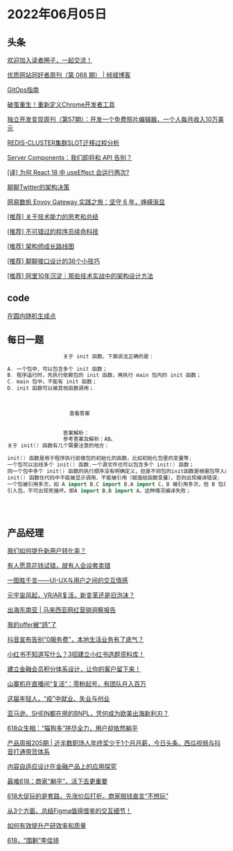 # 2022年06月05日
## 头条

[欢迎加入读者圈子，一起交流！](https://toutiao.io/k/mtrqmru)

[优质网站同好者周刊（第 068 期） | 倾城博客](https://toutiao.io/k/uvfvhkt)

[GitOps指南](https://toutiao.io/k/8a8c9ea)

[破茧重生！重新定义Chrome开发者工具](https://toutiao.io/k/1tz1x7l)

[独立开发变现周刊（第57期）：开发一个免费照片编辑器，一个人每月收入10万美元](https://toutiao.io/k/w4qt8p6)

[REDIS-CLUSTER集群SLOT迁移过程分析](https://toutiao.io/k/gqd01cz)

[Server Components：我们即将和 API 告别？](https://toutiao.io/k/716byzk)

[[译] 为何 React 18 中 useEffect 会运行两次?](https://toutiao.io/k/72m4uc2)

[聊聊Twitter的架构决策](https://toutiao.io/k/bpvbwoj)

[网易数帆 Envoy Gateway 实践之旅：坚守 6 年，峥嵘渐显](https://toutiao.io/k/31djbem)

[[推荐] 关于技术能力的思考和总结](https://toutiao.io/k/jo2jtja)

[[推荐] 不可错过的程序员续命科技](https://toutiao.io/k/wooq1pu)

[[推荐] 架构师成长路线图](https://toutiao.io/k/27b6p2e)

[[推荐] 聊聊接口设计的36个小技巧](https://toutiao.io/k/yqm776v)

[[推荐] 阿里10年沉淀｜那些技术实战中的架构设计方法](https://toutiao.io/k/e9vlh55)



## code

[在圆内随机生成点](https://leetcode.cn/problems/generate-random-point-in-a-circle)



## 每日一题

```go
                  关于 init 函数，下面说法正确的是：

A. 一个包中，可以包含多个 init 函数；
B. 程序运行时，先执行依赖包的 init 函数，再执行 main 包内的 init 函数；
C. main 包中，不能有 init 函数；
D. init 函数可以被其他函数调用；


                  
                    查看答案
                  
                
                  答案解析：
                  参考答案及解析：AB。
关于 init() 函数有几个需要注意的地方：

init() 函数是用于程序执行前做包的初始化的函数，比如初始化包里的变量等;
一个包可以出线多个 init() 函数,一个源文件也可以包含多个 init() 函数；
同一个包中多个 init() 函数的执行顺序没有明确定义，但是不同包的init函数是根据包导入的依赖关系决定的;
init() 函数在代码中不能被显示调用、不能被引用（赋值给函数变量），否则出现编译错误;
一个包被引用多次，如 A import B,C import B,A import C，B 被引用多次，但 B 包只会初始化一次；
引入包，不可出现死循坏。即A import B,B import A，这种情况编译失败；


                
```


## 产品经理

[我们如何提升新用户转化率？](http://www.woshipm.com/operate/5470962.html)

[有人愿意花钱试错，就有人会设套卖错](http://www.woshipm.com/user-research/5469448.html)

[一图胜千言——UI-UX与用户之间的交互情感](http://www.woshipm.com/pd/5456349.html)

[元宇宙风起，VR/AR复活，新变革还是旧泡沫？](http://www.woshipm.com/it/5469922.html)

[出海东南亚 | 马来西亚网红营销洞察报告](http://www.woshipm.com/marketing/5470064.html)

[我的offer被“鸽”了](http://www.woshipm.com/zhichang/5470764.html)

[抖音宣布告别“0服务费”，本地生活业务有了底气？](http://www.woshipm.com/it/5470786.html)

[小红书不知道写什么？3招建立小红书选题资料库！](http://www.woshipm.com/marketing/5470183.html)

[建立金融会员积分体系设计，让你的客户留下来！](http://www.woshipm.com/pd/5470034.html)

[山寨机在直播间“复活”：零粉起号，有团队月入百万](http://www.woshipm.com/operate/5469879.html)

[这届年轻人，“疫”中就业、失业与创业](http://www.woshipm.com/it/5469494.html)

[​亚马逊、SHEIN都在用的BNPL，凭何成为欧美出海新利刃？](http://www.woshipm.com/marketing/5469750.html)

[618众生相：“猫狗多”拼尽全力，用户却依然躺平](http://www.woshipm.com/it/5469067.html)

[产品周报205期 | 近半数职场人年终奖少于1个月月薪，今日头条、西瓜视频与抖音打通带货体系](http://www.woshipm.com/it/5469823.html)

[内容自适应设计在金融产品上的应用探究](http://www.woshipm.com/pd/5469925.html)

[最难618：商家“躺平”，活下去更重要](http://www.woshipm.com/it/5470253.html)

[618大促玩的是套路，先涨价后打折，商家赔钱直言“不想玩”](http://www.woshipm.com/it/5469950.html)

[从3个方面，总结Figma值得借鉴的交互细节！](http://www.woshipm.com/evaluating/5470098.html)

[如何有效提升产研效率和质量](http://www.woshipm.com/pd/5469983.html)

[618，“围剿”李佳琦](http://www.woshipm.com/marketing/5469913.html)


